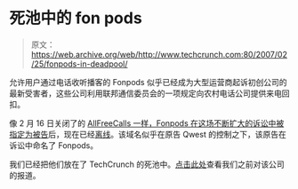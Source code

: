 # 死池中的 fon pods 

> 原文：<https://web.archive.org/web/http://www.techcrunch.com:80/2007/02/25/fonpods-in-deadpool/>

允许用户通过电话收听播客的 Fonpods 似乎已经成为大型运营商起诉初创公司的最新受害者，这些公司利用联邦通信委员会的一项规定向农村电话公司提供来电回扣。

像 2 月 16 日关闭了的 [AllFreeCalls 一样，Fonpods 在这场不断扩大的诉讼中被](https://web.archive.org/web/20161109094455/http://www.techcrunch.com/2007/02/16/allfreecalls-shut-down/)[指定为被告](https://web.archive.org/web/20161109094455/http://gigaom.com/2007/02/23/iowa-free-calling-schemes/)后，现在已经[离线](https://web.archive.org/web/20161109094455/http://www.fonpods.com/)。该域名似乎在原告 Qwest 的控制之下，该原告在诉讼中命名了 Fonpods。

我们已经把他们放在了 TechCrunch 的死池中。[点击此处](https://web.archive.org/web/20161109094455/http://www.techcrunch.com/2006/11/12/listen-to-podcasts-on-any-phone/)查看我们之前对该公司的报道。